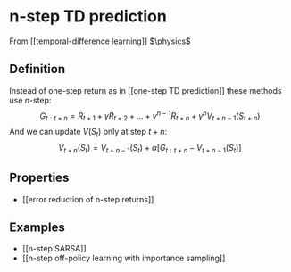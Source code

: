 # n-step TD prediction
From [[temporal-difference learning]]
$\physics$
## Definition
Instead of one-step return as in [[one-step TD prediction]] these methods use $n$-step:
$$G_{t:t+n} = R_{t+1} + \gamma R_{t+2} + \dots + \gamma^{n-1}R_{t+n} + \gamma^{n}V_{t+n-1}(S_{t+n})$$
And we can update $V(S_{t})$ only at step $t+n$:
$$V_{t+n}(S_{t}) = V_{t+n-1}(S_{t}) + \alpha [G_{t:t+n} - V_{t+n-1}(S_{t})]$$

## Properties
- [[error reduction of n-step returns]]

## Examples
- [[n-step SARSA]]
- [[n-step off-policy learning with importance sampling]]